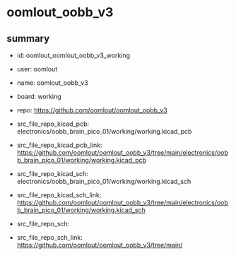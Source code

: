 # oomlout_oobb_v3
 
## summary 
* id: oomlout_oomlout_oobb_v3_working
* user: oomlout
* name: oomlout_oobb_v3
* board: working
* repo: https://github.com/oomlout/oomlout_oobb_v3
* src_file_repo_kicad_pcb: electronics/oobb_brain_pico_01/working/working.kicad_pcb
* src_file_repo_kicad_pcb_link: https://github.com/oomlout/oomlout_oobb_v3/tree/main/electronics/oobb_brain_pico_01/working/working.kicad_pcb
* src_file_repo_kicad_sch: electronics/oobb_brain_pico_01/working/working.kicad_sch
* src_file_repo_kicad_sch_link: https://github.com/oomlout/oomlout_oobb_v3/tree/main/electronics/oobb_brain_pico_01/working/working.kicad_sch

* src_file_repo_sch: 
* src_file_repo_sch_link: https://github.com/oomlout/oomlout_oobb_v3/tree/main/






